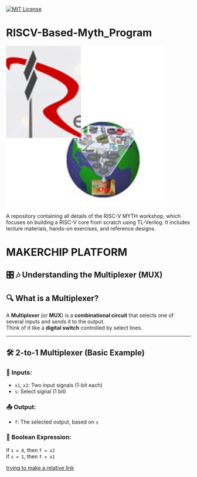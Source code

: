 
[![MIT License](https://img.shields.io/badge/License-MIT-green.svg)](https://choosealicense.com/licenses/mit/)

# RISCV-Based-Myth_Program

![image alt](https://github.com/RitikMehta10/riscv_myth/blob/3b4daf4675abc2c22540f61e924c69cecde43bad/image.png)


A repository containing all details of the RISC-V MYTH workshop, which focuses on building a RISC-V core from scratch using TL-Verilog. It includes lecture materials, hands-on exercises, and reference designs.

# MAKERCHIP PLATFORM

## 🎛️ 🎶 Understanding the Multiplexer (MUX)

## 🔍 What is a Multiplexer?

A **Multiplexer** (or **MUX**) is a **combinational circuit** that selects one of several inputs and sends it to the output.  
Think of it like a **digital switch** controlled by select lines.

---

## 🛠️ 2-to-1 Multiplexer (Basic Example)

### 🔌 Inputs:
- `x1`, `x2`: Two input signals (1-bit each)  
- `s`: Select signal (1 bit)

### 📤 Output:
- `f`: The selected output, based on `s`

### 🧮 Boolean Expression:
If `s = 0`, then `f = x2`  
If `s = 1`, then `f = x1`

[trying to make a relative link](riscv_myth/blob/main/image.png)
